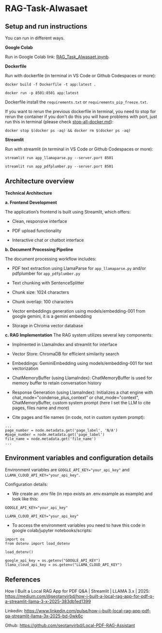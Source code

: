 # RAG-Task-Alwasaet



## Setup and run instructions
You can run in different ways.

**Google Colab**

Run in Google Colab link: [RAG_Task_Alwasaet.ipynb](https://colab.research.google.com/drive/162AdC8tO8Hsu55gUEX63Vm-cooV2wvlK?usp=sharing).

**Dockerfile**

Run with dockerfile (in terminal in VS Code or Github Codespaces or more):

```
docker build -f Dockerfile -t app:latest .
```
```
docker run -p 8501:8501 app:latest
```

Dockerfile install the ``` requirements.txt ``` or ```requirements_pip_freeze.txt```.

If you want to rerun the previous dockerfile in terminal, you need to stop for rerun the container if you don't do this you will have problems with port, just run this in terminal (please check [stop-all-docker.md]( https://gist.github.com/atomkirk/8e688dba9fb44ba372823c2820f5136e)):

```
docker stop $(docker ps -aq) && docker rm $(docker ps -aq)
```

**Streamlit**

Run with streamlit (in terminal in VS Code or Github Codespaces or more):

```
streamlit run app_llamaparse.py --server.port 8501
```
```
streamlit run app_pdfplumber.py --server.port 8501
```

## Architecture overview

**Technical Architecture**

**a. Frontend Development**

The application’s frontend is built using Streamlit, which offers:

- Clean, responsive interface

- PDF upload functionality

- Interactive chat or chatbot interface


**b. Document Processing Pipeline**

The document processing workflow includes:

- PDF text extraction using LlamaParse for ``` app_llamaparse.py ``` and/or pdfplumber for ```app_pdfplumber.py```

- Text chunking with SentenceSplitter

- Chunk size: 1024 characters

- Chunk overlap: 100 characters

- Vector embeddings generation using models/embedding-001 from google gemini, it is a gemini embedding

- Storage in Chroma vector database


**c. RAG Implementation**
The RAG system utilizes several key components:

- Implmented in LlamaIndex and streamlit for interface

- Vector Store: ChromaDB for efficient similarity search

- Embeddings: GeminiEmbedding using models/embedding-001 for text vectorization

- ChatMemoryBuffer (using LlamaIndex): ChatMemoryBuffer is used for memory buffer to retain conversation history

- Response Generation (using LlamaIndex): Initializes a chat engine with chat_mode="condense_plus_context" or chat_mode="context", ChatMemoryBuffer, custom system prompt (here I set the LLM to cite pages, files name and more)

- Cite pages and file names (in code, not in custom system prompt):
```
...
page_number = node.metadata.get('page_label', 'N/A')
#page_number = node.metadata.get('page_label')
file_name = node.metadata.get('file_name')
...
```                    

## Environment variables and configuration details

Environment variables are ```GOOGLE_API_KEY="your_api_key"``` and ```LLAMA_CLOUD_API_KEY="your_api_key"```.

Configuration details:

- We create an .env file (in repo exists an .env.example as example) and look like this:
```
GOOGLE_API_KEY="your_api_key"

LLAMA_CLOUD_API_KEY="your_api_key"
```

- To access the environment variables you need to have this code in google colab/jupyter notebooks/scripts:
```
import os
from dotenv import load_dotenv

load_dotenv()

google_api_key = os.getenv("GOOGLE_API_KEY")
llama_cloud_api_key = os.getenv("LLAMA_CLOUD_API_KEY")

```

## References

How I Built a Local RAG App for PDF Q&A | Streamlit | LLAMA 3.x | 2025: https://medium.com/@seotanvirbd/how-i-built-a-local-rag-app-for-pdf-q-a-streamlit-llama-3-x-2025-383db1ed1399


Linkedin: https://www.linkedin.com/pulse/how-i-built-local-rag-app-pdf-qa-streamlit-llama-3x-2025-bd-0wk6c



Gthub: https://github.com/seotanvirbd/Local-PDF-RAG-Assistant



